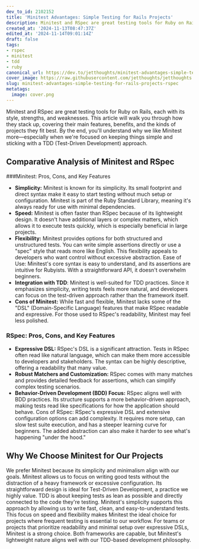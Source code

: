 ```yaml
---
dev_to_id: 2102152
title: 'Minitest Advantages: Simple Testing for Rails Projects'
description: Minitest and RSpec are great testing tools for Ruby on Rails, each with its style, strengths, and...
created_at: '2024-11-13T08:47:37Z'
edited_at: '2024-11-14T09:01:14Z'
draft: false
tags:
- rspec
- minitest
- tdd
- ruby
canonical_url: https://dev.to/jetthoughts/minitest-advantages-simple-testing-for-rails-projects-4467
cover_image: https://raw.githubusercontent.com/jetthoughts/jetthoughts.github.io/master/content/blog/minitest-advantages-simple-testing-for-rails-projects-rspec/cover.png
slug: minitest-advantages-simple-testing-for-rails-projects-rspec
metatags:
  image: cover.png
---
```


Minitest and RSpec are great testing tools for Ruby on Rails, each with its style, strengths, and weaknesses. This article will walk you through how they stack up, covering their main features, benefits, and the kinds of projects they fit best. By the end, you'll understand why we like Minitest more—especially when we're focused on keeping things simple and sticking with a TDD (Test-Driven Development) approach.
## Comparative Analysis of Minitest and RSpec

###Minitest: Pros, Cons, and Key Features
- **Simplicity:** Minitest is known for its simplicity. Its small footprint and direct syntax make it easy to start testing without much setup or configuration. Minitest is part of the Ruby Standard Library, meaning it's always ready for use with minimal dependencies.
- **Speed:** Minitest is often faster than RSpec because of its lightweight design. It doesn't have additional layers or complex matters, which allows it to execute tests quickly, which is especially beneficial in large projects.
- **Flexibility:** Minitest provides options for both structured and unstructured tests. You can write simple assertions directly or use a "spec" style that reads more like English. This flexibility appeals to developers who want control without excessive abstraction. Ease of Use: Minitest's core syntax is easy to understand, and its assertions are intuitive for Rubyists. With a straightforward API, it doesn't overwhelm beginners.
- **Integration with TDD**: Minitest is well-suited for TDD practices. Since it emphasizes simplicity, writing tests feels more natural, and developers can focus on the test-driven approach rather than the framework itself.
- **Cons of Minitest:** While fast and flexible, Minitest lacks some of the "DSL" (Domain-Specific Language) features that make RSpec readable and expressive. For those used to RSpec's readability, Minitest may feel less polished.

### RSpec: Pros, Cons, and Key Features
- **Expressive DSL:** RSpec's DSL is a significant attraction. Tests in RSpec often read like natural language, which can make them more accessible to developers and stakeholders. The syntax can be highly descriptive, offering a readability that many value.
- **Robust Matchers and Customization:** RSpec comes with many matches and provides detailed feedback for assertions, which can simplify complex testing scenarios.
- **Behavior-Driven Development (BDD) Focus:** RSpec aligns well with BDD practices. Its structure supports a more behavior-driven approach, making tests read like specifications for how the application should behave. Cons of RSpec: RSpec's expressive DSL and extensive configuration options can add complexity. It requires more setup, can slow test suite execution, and has a steeper learning curve for beginners. The added abstraction can also make it harder to see what's happening "under the hood."

## Why We Choose Minitest for Our Projects
We prefer Minitest because its simplicity and minimalism align with our goals. Minitest allows us to focus on writing good tests without the distraction of a heavy framework or excessive configuration. Its straightforward design is ideal for Test-Driven Development, a practice we highly value.
TDD is about keeping tests as lean as possible and directly connected to the code they're testing. Minitest's simplicity supports this approach by allowing us to write fast, clean, and easy-to-understand tests. This focus on speed and flexibility makes Minitest the ideal choice for projects where frequent testing is essential to our workflow.
For teams or projects that prioritize readability and minimal setup over expressive DSLs, Minitest is a strong choice. Both frameworks are capable, but Minitest's lightweight nature aligns well with our TDD-based development philosophy.